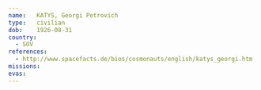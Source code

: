 ```yaml
---
name:	KATYS, Georgi Petrovich 
type:	civilian
dob:	1926-08-31
country:
  - SOV
references:
  - http://www.spacefacts.de/bios/cosmonauts/english/katys_georgi.htm
missions:
evas:
---
```

